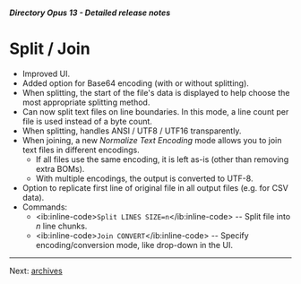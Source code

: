##### Directory Opus 13 - Detailed release notes

# Split / Join

- Improved UI.
- Added option for Base64 encoding (with or without splitting).
- When splitting, the start of the file's data is displayed to help choose the most appropriate splitting method.
- Can now split text files on line boundaries. In this mode, a line count per file is used instead of a byte count.
- When splitting, handles ANSI / UTF8 / UTF16 transparently.
- When joining, a new *Normalize Text Encoding* mode allows you to join text files in different encodings.
  - If all files use the same encoding, it is left as-is (other than removing extra BOMs).
  - With multiple encodings, the output is converted to UTF-8.
- Option to replicate first line of original file in all output files (e.g. for CSV data).
- Commands:
  - \<ib:inline-code\>`Split LINES SIZE=n`\</ib:inline-code\> -- Split file into *n* line chunks.
  - \<ib:inline-code\>`Join CONVERT`\</ib:inline-code\> -- Specify encoding/conversion mode, like drop-down in the UI.

------------------------------------------------------------------------

Next: [archives](/Manual/release_history/opus13_detailed/archives.md)
